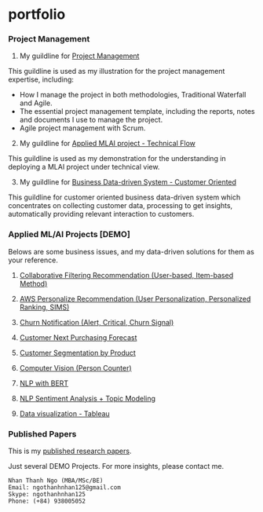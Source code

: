 # portfolio
### Project Management 

1. My guildline for [Project Management](https://github.com/carfirst125/portfolio/tree/main/Guildline%20-%20Project%20Management)

This guildline is used as my illustration for the project management expertise, including:

  - How I manage the project in both methodologies, Traditional Waterfall and Agile.
  - The essential project management template, including the reports, notes and documents I use to manage the project.
  - Agile project management with Scrum.

2. My guildline for [Applied MLAI project - Technical Flow](https://github.com/carfirst125/portfolio/tree/main/Applied%20MLAI%20Project%20-%20Technical%20Flow) 

This guildline is used as my demonstration for the understanding in deploying a MLAI project under technical view.

3. My guildline for [Business Data-driven System - Customer Oriented](https://github.com/carfirst125/portfolio/tree/main/Business%20Information%20System%20-%20Customer%20Orientation)

This guildline for customer oriented business data-driven system which concentrates on collecting customer data, processing to get insights, automatically providing relevant interaction to customers.

### Applied ML/AI Projects [DEMO]

Belows are some business issues, and my data-driven solutions for them as your reference.

1. [Collaborative Filtering Recommendation (User-based, Item-based Method)](https://github.com/carfirst125/portfolio/tree/main/collaborative_recommendation_system) 

2. [AWS Personalize Recommendation (User Personalization, Personalized Ranking, SIMS)](https://github.com/carfirst125/portfolio/tree/main/aws_personalize_recommendation) 

3. [Churn Notification (Alert, Critical, Churn Signal)](https://github.com/carfirst125/portfolio/tree/main/churn_notification) 

4. [Customer Next Purchasing Forecast](https://github.com/carfirst125/portfolio/tree/main/next_purchasing_forecast) 

5. [Customer Segmentation by Product](https://github.com/carfirst125/portfolio/tree/main/customer_segmentation) 

6. [Computer Vision (Person Counter)](https://github.com/carfirst125/portfolio/tree/main/cv_person_counter) 

7. [NLP with BERT](https://github.com/carfirst125/portfolio/tree/main/NLP_with_BERT)

8. [NLP Sentiment Analysis + Topic Modeling](https://github.com/carfirst125/portfolio/tree/main/NLP%20Sentiment%20Analysis%20for%20App%20reviews)

9. [Data visualization - Tableau](https://github.com/carfirst125/portfolio/tree/main/data_visualization_Tableau)

### Published Papers

This is my [published research papers](https://github.com/carfirst125/portfolio/tree/main/Scientific%20Papers).

Just several DEMO Projects. For more insights, please contact me.

    Nhan Thanh Ngo (MBA/MSc/BE)
    Email: ngothanhnhan125@gmail.com
    Skype: ngothanhnhan125
    Phone: (+84) 938005052



